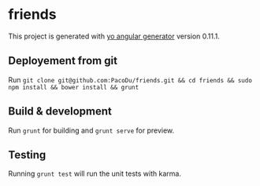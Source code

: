 # friends

This project is generated with [yo angular generator](https://github.com/yeoman/generator-angular)
version 0.11.1.

## Deployement from git

Run `git clone git@github.com:PacoDu/friends.git && cd friends && sudo npm install && bower install && grunt`

## Build & development

Run `grunt` for building and `grunt serve` for preview.

## Testing

Running `grunt test` will run the unit tests with karma.
